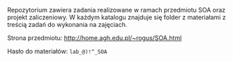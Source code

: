Repozytorium zawiera zadania realizowane w ramach przedmiotu SOA oraz projekt zaliczeniowy. W każdym katalogu znajduje się folder z materiałami z treścią zadań do wykonania na zajęciach.

Strona przedmiotu: http://home.agh.edu.pl/~rogus/SOA.html

Hasło do materiałów: `lab_@)!^_SOA`
